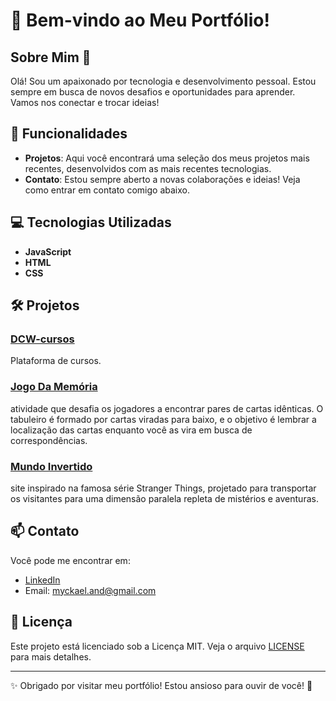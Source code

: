 # 👋 Bem-vindo ao Meu Portfólio!

## Sobre Mim 🌟
Olá! Sou um apaixonado por tecnologia e desenvolvimento pessoal. Estou sempre em busca de novos desafios e oportunidades para aprender. Vamos nos conectar e trocar ideias!

## 🚀 Funcionalidades
- **Projetos**: Aqui você encontrará uma seleção dos meus projetos mais recentes, desenvolvidos com as mais recentes tecnologias.
- **Contato**: Estou sempre aberto a novas colaborações e ideias! Veja como entrar em contato comigo abaixo.

## 💻 Tecnologias Utilizadas
- **JavaScript**
- **HTML**
- **CSS**

## 🛠️ Projetos
### [DCW-cursos](https://github.com/MyckaelAndrade/dcw-cursos)
Plataforma de cursos.

### [Jogo Da Memória](https://github.com/MyckaelAndrade/jogo-memoria-com-js)
atividade que desafia os jogadores a encontrar pares de cartas idênticas. O tabuleiro é formado por cartas viradas para baixo, e o objetivo é lembrar a localização das cartas enquanto você as vira em busca de correspondências.

### [Mundo Invertido](https://github.com/MyckaelAndrade/inverted-world)
site inspirado na famosa série Stranger Things, projetado para transportar os visitantes para uma dimensão paralela repleta de mistérios e aventuras.

## 📫 Contato
Você pode me encontrar em:
- [LinkedIn](https://www.linkedin.com/in/myckael-andrade-7b8489211/)
- Email: myckael.and@gmail.com

## 📝 Licença
Este projeto está licenciado sob a Licença MIT. Veja o arquivo [LICENSE](LICENSE) para mais detalhes.

---

✨ Obrigado por visitar meu portfólio! Estou ansioso para ouvir de você! 🌟